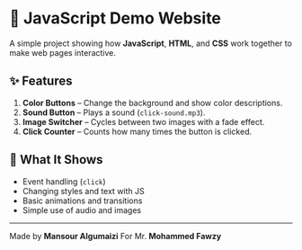 # 🎨 JavaScript Demo Website

A simple project showing how **JavaScript**, **HTML**, and **CSS** work together to make web pages interactive.

## ✨ Features
1. **Color Buttons** – Change the background and show color descriptions.  
2. **Sound Button** – Plays a sound (`click-sound.mp3`).  
3. **Image Switcher** – Cycles between two images with a fade effect.  
4. **Click Counter** – Counts how many times the button is clicked.

## 🧠 What It Shows
- Event handling (`click`)
- Changing styles and text with JS
- Basic animations and transitions
- Simple use of audio and images

---

Made by **Mansour Algumaizi**
For Mr. **Mohammed Fawzy**

